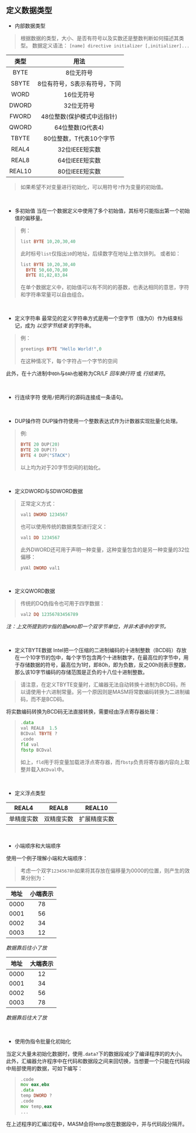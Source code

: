 ## 定义数据类型

* 内部数据类型

> 根据数据的类型，大小、是否有符号以及实数还是整数判断如何描述其类型。
> 数据定义语法：
> `[name] directive initializer [,initializer]...`

|类型|用法|
|:----:|:----:|
|BYTE|8位无符号|
|SBYTE|8位有符号，S表示有符号，下同|
|WORD|16位无符号|
|DWORD|32位无符号|
|FWORD|48位整数(保护模式中远指针)|
|QWORD|64位整数(Q代表4)|
|TBYTE|80位整数，T代表10个字节|
|REAL4|32位IEEE短实数|
|REAL8|64位IEEE短实数|
|REAL10|80位IEEE短实数|

>如果希望不对变量进行初始化，可以用符号`?`作为变量的初始值。

&emsp;

* 多初始值
当在一个数据定义中使用了多个初始值，其标号只能指出第一个初始值的偏移量。

> 例：
>
> ```asm
> list BYTE 10,20,30,40
> ```
>
> 此时标号`list`仅指出`10`的地址，后续数字在地址上依次排列。
> 或者如：
>
> ```asm
> list BYTE 10,20,30,40
>   BYTE 50,60,70,80
>   BYTE 81,82,83,84
>```
>
> 在单个数据定义中，初始值可以有不同的的基数，也表达相同的意思，字符和字符串常量可以自由组合。

&emsp;

* 定义字符串
最常见的定义字符串方式是用一个空字节（值为0）作为结束标记，成为 _以空字节结束_ 的字符串。

> 例：
>
> ```asm
> greetings BYTE "Hello World!",0
> ```
>
> 在这种情况下，每个字符占一个字节的空间

此外，在十六进制中`0Dh`与`0Ah`也被称为CR/LF _回车换行符_ 或 _行结束符_。

&emsp;

* 行连续字符
使用`/`把两行的源码连接成一条语句。

&emsp;

* DUP操作符
DUP操作符使用一个整数表达式作为计数器实现批量化处理。

> 例:
>
> ```asm
> BYTE 20 DUP(20)
> BYTE 20 DUP(?)
> BYTE 4 DUP("STACK")
> ```
>
> 以上均为对于20字节空间的初始化。

&emsp;

* 定义DWORD与SDWORD数据

> 正常定义方式：
>
> ```asm
> val1 DWORD 1234567
> ```
>
> 也可以使用传统的数据类型进行定义：
>
> ```asm
> val1 DD 1234567
> ```
>
> 此外DWORD还可用于声明一种变量，这种变量包含的是另一种变量的32位偏移：
>
> ```asm
> pVAl DWORD val1
> ```

&emsp;

* 定义QWORD数据

> 传统的DQ伪指令也可用于四字数据：
>
> ```asm
> val2 DQ 12356783456789
> ```

_注：上文所提到的`字`指的是`WORD`即一个双字节单位，并非术语中的字节。_

&emsp;

* 定义TBYTE数据
Intel把一个压缩的二进制编码的十进制整数（BCD码）存放在一个10字节的包中，每个字节包含两个十进制数字，在最高位的字节中，用于存储数据的符号，最高位为1时，即80h，即为负数，反之00h则表示整数，那么该10字节编码的存储范围是正负的十八位十进制整数。

> 请注意，在定义TBYTE变量时，汇编器无法自动转换十进制为BCD码，所以请使用十六进制常量。另一个原因则是MASM将常数编码转换为二进制编码，而不是BCD码。

将实数编码转换为BCD码无法直接转换，需要经由浮点寄存器处理：
>
> ```asm
> .data 
> val REAL8  1.5
> BCDval TBYTE ?
> .code 
> fld val
> fbstp BCDval
> ```
>
> 如上，`fld`用于将变量加载进浮点寄存器，而`fbstp`负责将寄存器内容向上取整并载入`BCDval`中。

&emsp;

* 定义浮点类型

|REAL4|REAL8|REAL10|
|:----:|:----:|:----:|
|单精度实数|双精度实数|扩展精度实数|

&emsp;

* 小端顺序和大端顺序

使用一个例子理解小端和大端顺序：

> 考虑一个双字`12345678h`如果将其存放在偏移量为0000的位置，则产生的效果分别为：

|地址|小端表示|
|:-----:|:----:|
|0000|78|
|0001|56|
|0002|34|
|0003|12|
_数据靠后往小了放_

|地址|大端表示|
|:-----:|:----:|
|0000|12|
|0001|34|
|0002|56|
|0003|78|
_数据靠后往大了放_

&emsp;

* 使用伪指令批量化初始化

当定义大量未初始化数据时，使用`.data?`下的数据段减少了编译程序的的大小。
此外，汇编器允许程序中在代码和数据段之间来回切换，当想要一个只能在代码段中局部使用的数据，可如下编写：
>
>```asm
>.code 
>mov eax,ebx
>.data
>temp DWORD ?
>.code 
>mov temp,eax
>...
>```
>
在上述程序的汇编过程中，MASM会将temp放在数据段中，并与代码段分隔开。
